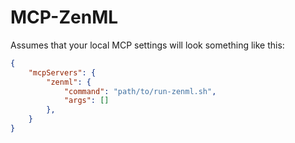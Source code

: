 # MCP-ZenML

Assumes that your local MCP settings will look something like this:

```json
{
    "mcpServers": {
        "zenml": {
            "command": "path/to/run-zenml.sh",
            "args": []
        },
    }
}
```

